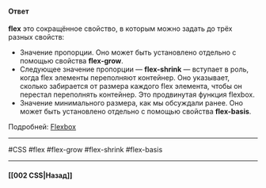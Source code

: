 #### Ответ

**flex** это сокращённое свойство, в которым можно задать до трёх разных свойств:

- Значение пропорции. Оно может быть установлено отдельно с помощью свойства **flex-grow**.
- Следующее значение пропорции — **flex-shrink** — вступает в роль, когда flex элементы переполняют контейнер. Оно указывает, сколько забирается от размера каждого flex элемента, чтобы он перестал переполнять контейнер. Это продвинутая функция flexbox.
- Значение минимального размера, как мы обсуждали ранее. Оно может быть установлено отдельно с помощью свойства **flex-basis**.

Подробней: [Flexbox](https://developer.mozilla.org/ru/docs/Learn/CSS/CSS_layout/Flexbox)

___
#CSS #flex #flex-grow #flex-shrink #flex-basis 

___

#### [[002 CSS|Назад]]